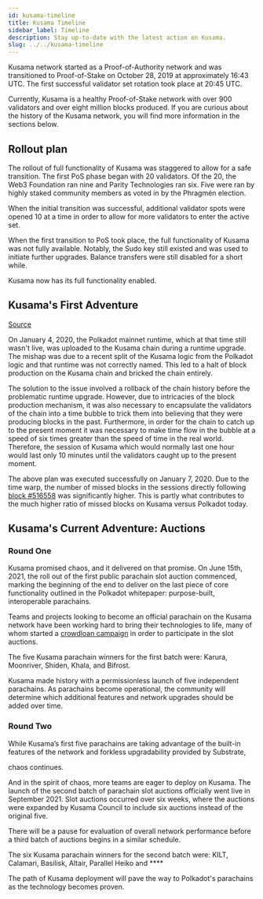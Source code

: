 ```yaml
---
id: kusama-timeline
title: Kusama Timeline
sidebar_label: Timeline
description: Stay up-to-date with the latest action on Kusama.
slug: ../../kusama-timeline
---
```


Kusama network started as a Proof-of-Authority network and was transitioned to Proof-of-Stake on
October 28, 2019 at approximately 16:43 UTC. The first successful validator set rotation
took place at 20:45 UTC.

Currently, Kusama is a healthy Proof-of-Stake network with over 900 validators and over eight
million blocks produced. If you are curious about the history of the Kusama network, you will find
more information in the sections below.

## Rollout plan

The rollout of full functionality of Kusama was staggered to allow for a safe transition. The first
PoS phase began with 20 validators. Of the 20, the Web3 Foundation ran nine and Parity Technologies
ran six. Five were ran by highly staked community members as voted in by the Phragmén election.

When the initial transition was successful, additional validator spots were opened 10 at a time in
order to allow for more validators to enter the active set.

When the first transition to PoS took place, the full functionality of Kusama was not fully
available. Notably, the Sudo key still existed and was used to initiate further upgrades. Balance
transfers were still disabled for a short while.

Kusama now has its full functionality enabled.

## Kusama's First Adventure

[Source](https://polkadot.network/kusamas-first-adventure/)

On January 4, 2020, the Polkadot mainnet runtime, which at that time still wasn't live, was
uploaded to the Kusama chain during a runtime upgrade. The mishap was due to a recent split of the
Kusama logic from the Polkadot logic and that runtime was not correctly named. This led to a halt of
block production on the Kusama chain and bricked the chain entirely.

The solution to the issue involved a rollback of the chain history before the problematic runtime
upgrade. However, due to intricacies of the block production mechanism, it was also
necessary to encapsulate the validators of the chain into a time bubble to trick them into believing
that they were producing blocks in the past. Furthermore, in order for the chain to catch up to the
present moment it was necessary to make time flow in the bubble at a speed of six times greater than
the speed of time in the real world. Therefore, the session of Kusama which would normally last one
hour would last only 10 minutes until the validators caught up to the present moment.

The above plan was executed successfully on January 7, 2020. Due to the time warp, the number of
missed blocks in the sessions directly following
[block #516558](https://polkascan.io/kusama/block/516558) was significantly higher. This is partly
what contributes to the much higher ratio of missed blocks on Kusama versus Polkadot today.

## Kusama's Current Adventure: Auctions

### Round One

Kusama promised chaos, and it delivered on that promise. On June 15th, 2021, the roll out of the
first public parachain slot auction commenced, marking the beginning of the end to deliver on the
last piece of core functionality outlined in the Polkadot whitepaper: purpose-built, interoperable
parachains.

Teams and projects looking to become an official parachain on the Kusama network have been working
hard to bring their technologies to life, many of whom started a
[crowdloan campaign](../../learn/learn-crowdloans.md##starting-a-crowdloan-campaign) in order to participate in
the slot auctions.

The five Kusama parachain winners for the first batch were: 
Karura, Moonriver, Shiden, Khala, and Bifrost.

Kusama made history with a permissionless launch of five independent parachains. As parachains become operational, the community will determine which additional features and network upgrades should be added over time.

### Round Two

While Kusama’s first five parachains are taking advantage of the built-in features of the network and forkless upgradability provided by Substrate,

chaos continues.

And in the spirit of chaos, more teams are eager to deploy on Kusama.
The launch of the second batch of parachain slot auctions officially went live in September 2021.
Slot auctions occurred over six weeks, where the auctions were expanded by Kusama Council to include 
six auctions instead of the original five. 

There will be a pause for evaluation of overall network performance before a third batch of auctions begins 
in a similar schedule.

The six Kusama parachain winners for the second batch were: 
KILT, Calamari, Basilisk, Altair, Parallel Heiko and ****

The path of Kusama deployment will pave the way to Polkadot's parachains as the technology becomes proven.
